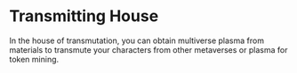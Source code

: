 # Transmitting House

In the house of transmutation, you can obtain multiverse plasma from materials to transmute your characters from other metaverses or plasma for token mining.&#x20;
